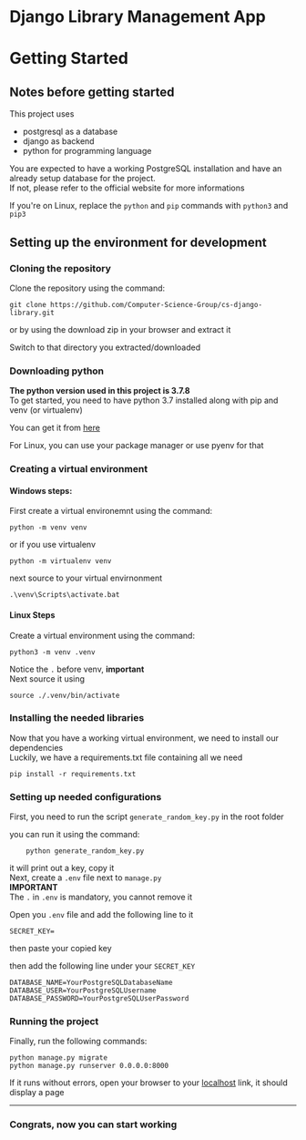 Django Library Management App
===

# Getting Started
## Notes before getting started
This project uses
- postgresql as a database
- django as backend
- python for programming language

You are expected to have a working PostgreSQL installation
and have an already setup database for the project.  
If not, please refer to the official website for more informations

If you're on Linux, replace the `python` and `pip` commands
with `python3` and `pip3`

## Setting up the environment for development
### Cloning the repository
Clone the repository using the command:
    
    git clone https://github.com/Computer-Science-Group/cs-django-library.git
or by using the download zip in your browser and extract it

Switch to that directory you extracted/downloaded

### Downloading python
**The python version used in this project is 3.7.8**  
To get started, you need to have python 3.7
installed along with pip and venv (or virtualenv)

You can get it from [here](https://www.python.org/downloads/release/python-379/)

For Linux, you can use your package manager or use pyenv for that

### Creating a virtual environment
#### Windows steps:
First create a virtual environemnt using the command:
    
    python -m venv venv
or if you use virtualenv

    python -m virtualenv venv

next source to your virtual envirnonment

    .\venv\Scripts\activate.bat
    
#### Linux Steps
Create a virtual environment using the command:

    python3 -m venv .venv
Notice the `.` before venv, **important**  
Next source it using
    
    source ./.venv/bin/activate

### Installing the needed libraries
Now that you have a working virtual environment, 
we need to install our dependencies  
Luckily, we have a requirements.txt file
containing all we need

    pip install -r requirements.txt
### Setting up needed configurations
First, you need to run the script `generate_random_key.py`
in the root folder

you can run it using the command:
        
        python generate_random_key.py
it will print out a key, copy it  
Next, create a `.env` file next to `manage.py`  
**IMPORTANT**  
The `.` in `.env` is mandatory, you cannot remove it

Open you `.env` file and add the following line to it

    SECRET_KEY=
then paste your copied key

then add the following line under your `SECRET_KEY`

    DATABASE_NAME=YourPostgreSQLDatabaseName
    DATABASE_USER=YourPostgreSQLUsername
    DATABASE_PASSWORD=YourPostgreSQLUserPassword

### Running the project
Finally, run the following commands:
    
    python manage.py migrate
    python manage.py runserver 0.0.0.0:8000

If it runs without errors, open your browser to your
[localhost](http://localhost:8000) link, it should display a page

---
### Congrats, now you can start working

